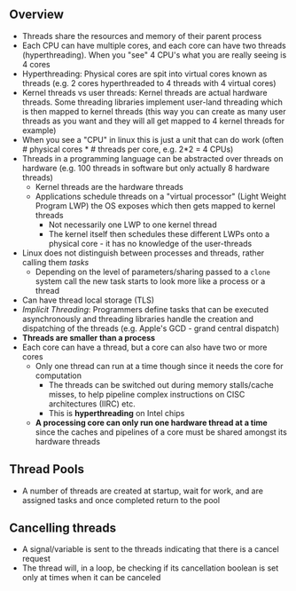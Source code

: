 ## Overview

- Threads share the resources and memory of their parent process
- Each CPU can have multiple cores, and each core can have two threads (hyperthreading). When you "see" 4 CPU's what you are really seeing is 4 cores
- Hyperthreading: Physical cores are spit into virtual cores known as threads (e.g. 2 cores hyperthreaded to 4 threads with 4 virtual cores)
- Kernel threads vs user threads: Kernel threads are actual hardware threads. Some threading libraries implement user-land threading which is then mapped to kernel threads (this way you can create as many user threads as you want and they will all get mapped to 4 kernel threads for example)
- When you see a "CPU" in linux this is just a unit that can do work (often # physical cores * # threads per core, e.g. 2*2 = 4 CPUs)
- Threads in a programming language can be abstracted over threads on hardware (e.g. 100 threads in software but only actually 8 hardware threads)
  - Kernel threads are the hardware threads
  - Applications schedule threads on a "virtual processor" (Light Weight Program LWP) the OS exposes which then gets mapped to kernel threads
    - Not necessarily one LWP to one kernel thread
    - The kernel itself then schedules these different LWPs onto a physical core - it has no knowledge of the user-threads
- Linux does not distinguish between processes and threads, rather calling them *tasks*
  - Depending on the level of parameters/sharing passed to a `clone` system call the new task starts to look more like a process or a thread
- Can have thread local storage (TLS)
- *Implicit Threading*: Programmers define tasks that can be executed asynchronously and threading libraries handle the creation and dispatching of the threads (e.g. Apple's GCD - grand central dispatch)
- **Threads are smaller than a process**
- Each core can have a thread, but a core can also have two or more cores
  - Only one thread can run at a time though since it needs the core for computation
    - The threads can be switched out during memory stalls/cache misses, to help pipeline complex instructions on CISC architectures (IIRC) etc.
    - This is **hyperthreading** on Intel chips
  - **A processing core can only run one hardware thread at a time** since the caches and pipelines of a core must be shared amongst its hardware threads

## Thread Pools

- A number of threads are created at startup, wait for work, and are assigned tasks and once completed return to the pool

## Cancelling threads

- A signal/variable is sent to the threads indicating that there is a cancel request
- The thread will, in a loop, be checking if its cancellation boolean is set only at times when it can be canceled